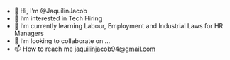 - 👋 Hi, I’m @JaquilinJacob
- 👀 I’m interested in Tech Hiring
- 🌱 I’m currently learning Labour, Employment and Industrial Laws for HR Managers
- 💞️ I’m looking to collaborate on ...
- 📫 How to reach me jaquilinjacob94@gmail.com 

<!---
JaquilinJacob/JaquilinJacob is a ✨ special ✨ repository because its `README.md` (this file) appears on your GitHub profile.
You can click the Preview link to take a look at your changes.
--->
